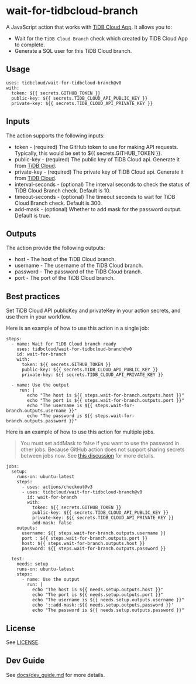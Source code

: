 # wait-for-tidbcloud-branch

A JavaScript action that works with [TiDB Cloud App](https://github.com/apps/tidb-cloud). It allows you to:

- Wait for the `TiDB Cloud Branch` check which created by TiDB Cloud App to complete.
- Generate a SQL user for this TiDB Cloud branch.

## Usage

```
uses: tidbcloud/wait-for-tidbcloud-branch@v0
with:
  token: ${{ secrets.GITHUB_TOKEN }}
  public-key: ${{ secrets.TIDB_CLOUD_API_PUBLIC_KEY }}
  private-key: ${{ secrets.TIDB_CLOUD_API_PRIVATE_KEY }}
```

## Inputs

The action supports the following inputs:
- token - (required) The GitHub token to use for making API requests. Typically, this would be set to ${{ secrets.GITHUB_TOKEN }}.
- public-key - (required) The public key of TiDB Cloud api. Generate it from [TiDB Cloud](https://tidbcloud.com/).
- private-key - (required) The private key of TiDB Cloud api. Generate it from [TiDB Cloud](https://tidbcloud.com/).
- interval-seconds - (optional) The interval seconds to check the status of TiDB Cloud Branch check. Default is 10.
- timeout-seconds - (optional) The timeout seconds to wait for TiDB Cloud Branch check. Default is 300.
- add-mask - (optional) Whether to add mask for the password output. Default is true.

## Outputs

The action provide the following outputs:

- host - The host of the TiDB Cloud branch.
- username - The username of the TiDB Cloud branch.
- password - The password of the TiDB Cloud branch.
- port - The port of the TiDB Cloud branch.

## Best practices

Set TiDB Cloud API publicKey and privateKey in your action secrets, and use them in your workflow.

Here is an example of how to use this action in a single job:

```
steps:
  - name: Wait for TiDB Cloud branch ready
    uses: tidbcloud/wait-for-tidbcloud-branch@v0
    id: wait-for-branch
    with:
      token: ${{ secrets.GITHUB_TOKEN }}
      public-key: ${{ secrets.TIDB_CLOUD_API_PUBLIC_KEY }}
      private-key: ${{ secrets.TIDB_CLOUD_API_PRIVATE_KEY }}

  - name: Use the output
     run: |
        echo "The host is ${{ steps.wait-for-branch.outputs.host }}"
        echo "The port is ${{ steps.wait-for-branch.outputs.port }}"
        echo "The username is ${{ steps.wait-for-branch.outputs.username }}"
        echo "The password is ${{ steps.wait-for-branch.outputs.password }}"
```

Here is an example of how to use this action for multiple jobs. 

> You must set addMask to false if you want to use the password in other jobs. Because GitHub action does not support sharing secrets between jobs now. See [this discussion](https://github.com/orgs/community/discussions/13082) for more details.


```
jobs:
  setup:
    runs-on: ubuntu-latest
    steps:
      - uses: actions/checkout@v3
      - uses: tidbcloud/wait-for-tidbcloud-branch@v0
        id: wait-for-branch
        with:
          token: ${{ secrets.GITHUB_TOKEN }}
          public-key: ${{ secrets.TIDB_CLOUD_API_PUBLIC_KEY }}
          private-key: ${{ secrets.TIDB_CLOUD_API_PRIVATE_KEY }}
          add-mask: false
    outputs:
      username: ${{ steps.wait-for-branch.outputs.username }}
      port : ${{ steps.wait-for-branch.outputs.port }}
      host: ${{ steps.wait-for-branch.outputs.host }}
      password: ${{ steps.wait-for-branch.outputs.password }}

  test:
    needs: setup
    runs-on: ubuntu-latest
    steps:
      - name: Use the output
        run: |
          echo "The host is ${{ needs.setup.outputs.host }}"
          echo "The port is ${{ needs.setup.outputs.port }}"
          echo "The username is ${{ needs.setup.outputs.username }}"
          echo '::add-mask::${{ needs.setup.outputs.password }}'
          echo "The password is ${{ needs.setup.outputs.password }}"       
```


## License

See [LICENSE](LICENSE).

## Dev Guide

See [docs/dev_guide.md](docs/dev_guide.md) for more details.


